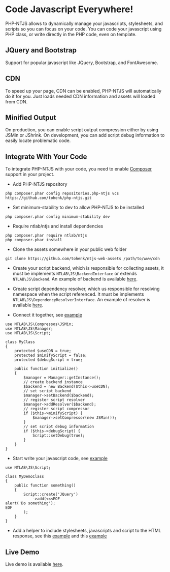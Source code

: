 Code Javascript Everywhere!
===========================

PHP-NTJS allows to dynamically manage your javascripts, stylesheets, and
scripts so you can focus on your code. You can code your javascript using
PHP class, or write directly in the PHP code, even on template.

JQuery and Bootstrap
--------------------

Support for popular javascript like JQuery, Bootstrap, and FontAwesome.

CDN
---

To speed up your page, CDN can be enabled, PHP-NTJS will automatically do it
for you. Just loads needed CDN information and assets will loaded from CDN.

Minified Output
---------------

On production, you can enable script output compression either by using JSMin
or JShrink. On development, you can add script debug information to easily
locate problematic code.

Integrate With Your Code
------------------------

To integrate PHP-NTJS with your code, you need to enable [Composer](https://getcomposer.org)
support in your project.

* Add PHP-NTJS repository

```
php composer.phar config repositories.php-ntjs vcs https://github.com/tohenk/php-ntjs.git
```

* Set minimum-stability to dev to allow PHP-NTJS to be installed

```
php composer.phar config minimum-stability dev
```

* Require ntlab/ntjs and install dependencies

```
php composer.phar require ntlab/ntjs
php composer.phar install
```

* Clone the assets somewhere in your public web folder

```
git clone https://github.com/tohenk/ntjs-web-assets /path/to/www/cdn
```

* Create your script backend, which is responsible for collecting assets, it must
  be implements `NTLAB\JS\BackendInterface` or extends `NTLAB\JS\Backend`.
  An example of backend is available [here](https://github.com/tohenk/php-ntjs-demo/blob/master/src/Backend.php).

* Create script dependency resolver, which us responsible for resolving namespace
  when the script referenced. It must be implements `NTLAB\JS\DependencyResolverInterface`.
  An example of resolver is available [here](https://github.com/tohenk/php-ntjs-demo/blob/master/src/Backend.php).

* Connect it together, see [example](https://github.com/tohenk/php-ntjs-demo/blob/master/src/Demo.php)

```
use NTLAB\JS\Compressos\JSMin;
use NTLAB\JS\Manager;
use NTLAB\JS\Script;

class MyClass
{
    protected $useCDN = true;
    protected $minifyScript = false;
    protected $debugScript = true;

    public function initialize()
    {
        $manager = Manager::getInstance();
        // create backend instance
        $backend = new Backend($this->useCDN);
        // set script backend
        $manager->setBackend($backend);
        // register script resolver
        $manager->addResolver($backend);
        // register script compressor
        if ($this->minifyScript) {
            $manager->setCompressor(new JSMin());
        }
        // set script debug information
        if ($this->debugScript) {
            Script::setDebug(true);
        }
    }
}
```

* Start write your javascript code, see [example](https://github.com/tohenk/php-ntjs-demo/blob/master/src/Script/MyDemo.php)

```
use NTLAB\JS\Script;

class MyDemoClass
{
    public function something()
    {
        Script::create('JQuery')
            ->add(<<<EOF
alert('Do something');
EOF
        );
    }
}
```

* Add a helper to include stylesheets, javascripts and script to the HTML response,
  see this [example](https://github.com/tohenk/php-ntjs-demo/blob/master/src/Helper.php) and
  this [example](https://github.com/tohenk/php-ntjs-demo/blob/master/view/layout.php)

Live Demo
---------

Live demo is available [here](https://ntlab.id/demo/php-ntjs).
